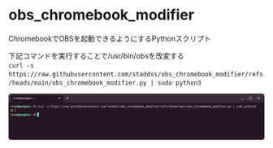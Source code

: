 # obs_chromebook_modifier
ChromebookでOBSを起動できるようにするPythonスクリプト

下記コマンドを実行することで/usr/bin/obsを改変する  
`curl -s https://raw.githubusercontent.com/staddss/obs_chromebook_modifier/refs/heads/main/obs_chromebook_modifier.py | sudo python3`

![alt text](image1.png)
